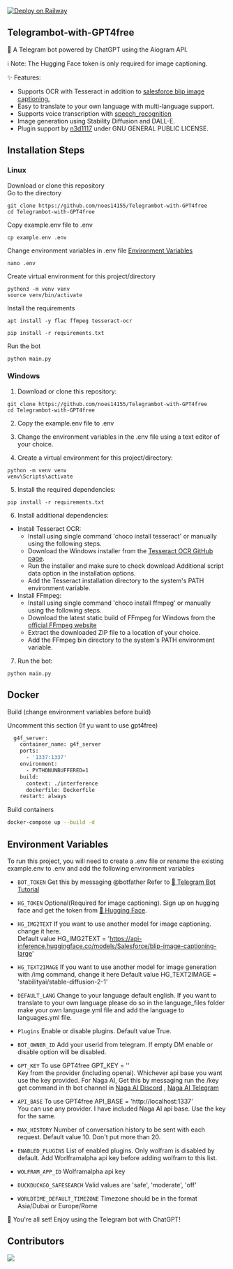 [![Deploy on Railway](https://railway.app/button.svg)](https://railway.app/template/TSrfnk?referralCode=ZTYsGf)


## Telegrambot-with-GPT4free
🤖 A Telegram bot powered by ChatGPT using the Aiogram API.       

ℹ️ Note: The Hugging Face token is only required for image captioning.      
      

✨ Features:           
  
- Supports OCR with Tesseract in addition to [salesforce blip image captioning.](https://huggingface.co/Salesforce/blip-image-captioning-large)
- Easy to translate to your own language with multi-language support.
- Supports voice transcription with [speech_recognition](https://github.com/Uberi/speech_recognition)
- Image generation using Stability Diffusion and DALL-E.     
- Plugin support by [n3d1117](https://github.com/n3d1117) under GNU GENERAL PUBLIC LICENSE.    
        
       

## Installation Steps

### Linux    

Download or clone this repository  
Go to the directory

```
git clone https://github.com/noes14155/Telegrambot-with-GPT4free
cd Telegrambot-with-GPT4free
```


Copy example.env file to .env

```
cp example.env .env
```

Change environment variables in .env file [Environment Variables](#environment-variables)   

```
nano .env
```


Create virtual environment for this project/directory     

```
python3 -m venv venv
source venv/bin/activate
```


Install the requirements    
```
apt install -y flac ffmpeg tesseract-ocr

pip install -r requirements.txt
```
Run the bot
```
python main.py
```

### Windows    

1. Download or clone this repository:    
```
git clone https://github.com/noes14155/Telegrambot-with-GPT4free
cd Telegrambot-with-GPT4free
```

2. Copy the example.env file to .env
3. Change the environment variables in the .env file using a text editor of your choice.

4. Create a virtual environment for this project/directory:

```
python -m venv venv
venv\Scripts\activate
```

5. Install the required dependencies:    
```
pip install -r requirements.txt
```
6. Install additional dependencies:

+ Install Tesseract OCR:
    - Install using single command 'choco install tesseract' or manually using the following steps.
    - Download the Windows installer from the  [Tesseract OCR GitHub page](https://github.com/UB-Mannheim/tesseract/wiki).
    - Run the installer and make sure to check download Additional script data option in the installation options.
    - Add the Tesseract installation directory to the system's PATH environment variable.
+ Install FFmpeg:
    - Install using single command 'choco install ffmpeg' or manually using the following steps.
    - Download the latest static build of FFmpeg for Windows from the  [official FFmpeg website](https://ffmpeg.org/download.html#build-windows) 
    - Extract the downloaded ZIP file to a location of your choice.
    - Add the FFmpeg bin directory to the system's PATH environment variable.
    
7. Run the bot:
```
python main.py
```

## Docker
Build (change environment variables before build)

Uncomment this section (If yu want to use gpt4free)
```bash
  g4f_server:
    container_name: g4f_server
    ports:
      - '1337:1337'
    environment:
      - PYTHONUNBUFFERED=1
    build:
      context: ./interference
      dockerfile: Dockerfile
    restart: always
```
Build containers
```bash
docker-compose up --build -d
```



## Environment Variables

To run this project, you will need to create a .env file or rename the existing example.env to .env and add the following environment variables   


- `BOT_TOKEN`
Get this by messaging @botfather Refer to [📖 Telegram Bot Tutorial](https://core.telegram.org/bots/tutorial#obtain-your-bot-token)

- `HG_TOKEN`
Optional(Required for image captioning). Sign up on hugging face and get the token from  [🔗 Hugging Face](https://huggingface.co/settings/tokens).      

- `HG_IMG2TEXT`
If you want to use another model for image captioning. change it here.   
Default value HG_IMG2TEXT = 'https://api-inference.huggingface.co/models/Salesforce/blip-image-captioning-large'     

- `HG_TEXT2IMAGE`
If you want to use another model for image generation with /img command, change it here
Default value HG_TEXT2IMAGE = 'stabilityai/stable-diffusion-2-1'
- `DEFAULT_LANG`
Change to your language default english. If you want to translate to your own language please do so in the language_files folder make your own language.yml file and add the language to languages.yml file.        

- `Plugins`
Enable or disable plugins. Default value True.    

- `BOT_OWNER_ID`
Add your userid from telegram. If empty DM enable or disable option will be disabled.     

- `GPT_KEY`
To use GPT4free GPT_KEY = ''        
Key from the provider (including openai). Whichever api base you want use the key provided.
For Naga AI, Get this by messaging run the /key get command in th bot channel in [Naga AI Discord](https://discord.gg/JxRBXBhabu) , [Naga AI Telegram](https://t.me/chimer_ai)     

- `API_BASE`
To use GPT4free API_BASE = 'http://localhost:1337'      
You can use any provider. I have included Naga AI api base. Use the key for the same.

- `MAX_HISTORY`
Number of conversation history to be sent with each request. Default value 10. Don't put more than 20.      

- `ENABLED_PLUGINS`
List of enabled plugins. Only wolfram is disabled by default. Add Worlframalpha api key before adding wolfram to this list.     

- `WOLFRAM_APP_ID`
Wolframalpha api key

- `DUCKDUCKGO_SAFESEARCH`
Valid values are 'safe', 'moderate', 'off'

- `WORLDTIME_DEFAULT_TIMEZONE`
Timezone should be in the format Asia/Dubai or Europe/Rome
      


      
🎉 You're all set! Enjoy using the Telegram bot with ChatGPT!        

## Contributors
<a href = "https://github.com/noes14155/Telegrambot-with-GPT4free/graphs/contributors">
  <img src = "https://contrib.rocks/image?repo=noes14155/Telegrambot-with-GPT4free"/>
</a>
